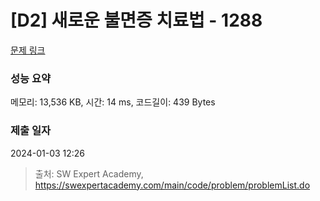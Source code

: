 # [D2] 새로운 불면증 치료법 - 1288 

[문제 링크](https://swexpertacademy.com/main/code/problem/problemDetail.do?contestProbId=AV18_yw6I9MCFAZN) 

### 성능 요약

메모리: 13,536 KB, 시간: 14 ms, 코드길이: 439 Bytes

### 제출 일자

2024-01-03 12:26



> 출처: SW Expert Academy, https://swexpertacademy.com/main/code/problem/problemList.do